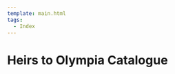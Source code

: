 ```yaml
---
template: main.html
tags:
  - Index
---
```


# Heirs to Olympia Catalogue

<!-- material/tags { scope: true } -->